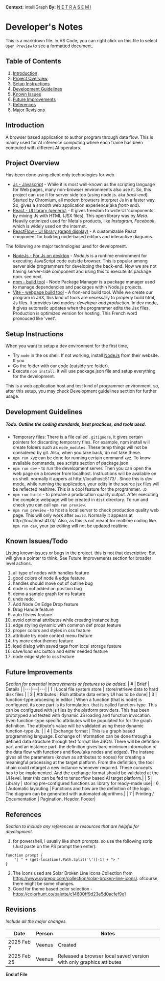 **Context:** intelliGraph
**By:** [N E T R A S E M I](https://netrasemi.com)
# Developer's Notes
This is a markdown file. In VS Code, you can right click on this file to select `Open Preview` to see a formatted document. 
## Table of Contents
1. [Introduction](#introduction)
2. [Project Overview](#project-overview)
3. [Setup Instructions](#setup-instructions)
4. [Development Guidelines](#development-guidelines)
5. [Known Issues](#known-issues)
6. [Future Improvements](#future-improvements)
7. [References](#references)
8. [Major Revisions](#revisions)


## Introduction
A browser based application to author program through data flow. This is mainly used for AI inference computing where each frame has been computed with different AI operators. 

## Project Overview
Has been done using client only technologies for web. 
* [Js - Javascript](https://developer.mozilla.org/en-US/docs/Web/JavaScript) - 
While it is most well-known as the scripting language for Web pages, many non-browser environments also use it. So, this project can use it for server side too (using node js. aka _back-end_). Started by Chromium, all modern browsers interpret Js in a faster way. So, gives a smooth web application experience(aka _front-end_). 
* [React - UI library (generic)](https://react.dev/) - It gives freedom to write UI 'components' by mixing Js with HTML (JSX files). This open library was by _Meta_. Heavily optimized used for Meta's products, like _Instagram, Facebook_, which is widely used on the internet.
* [ReactFlow - UI library (graph display)](tps://reactflow.dev/) -
A customizable React component for building node-based editors and interactive diagrams. 

The following are major technologies used for development.
* [NodeJs - For Js on desktop](https://nodejs.org) - _Node.js_ is a runtime environment for executing JavaScript code outside browser. This is popular among server side programmers for developing the back-end. Now we are not having server-side component and using this to execute its package npm. see next. 
* [npm - build tool](https://www.npmjs.com/) - Node Package Manager is a package manager used to manage dependencies and packages within Node.js projects. 
* [Vite - webpage build tool](https://vite.dev/) - A fron-end build tool. While we create our program in JSX, this kind of tools are necessary to properly build html, Js files. It provides two modes: _developer and production_. In dev mode, it gives automatic updates when the programmer edits the Jsx files. Production is optimized version for hosting. This French word pronouced like 'veet'.


## Setup Instructions
When you want to setup a dev environment for the first time, 
* Try `node` in the os shell. If not working, install [NodeJs](https://nodejs.org) from their website.
If you 
* Go the folder with our code (outside src folder).
* Execute `npm install`. It will use package.json file and setup everything for the development. 

This is a web application host and test kind of programmer environment. so, after this setup, you may check Development guidelines section for further usage.

## Development Guidelines
##### Todo: Outline the coding standards, best practices, and tools used.
* Temporary files: There is a file called `.gitignore`, it gives certain pointers for discarding temporary files. For example, npm install will create folders such as `node_modules`. These temp things will not be considered by git. Also, when you take back, do not take these.
* `npm run xyz` can be done for running certain command `xyz`. To know available commands, see scripts section of package.json. 
* `npm run dev` - to run the development server. Then you can open the web page on a browser from localhost. Instructions will be available on os shell. normally it appers at http://localhost:5173/ . Since this is _dev_ mode, while running the application, your edits in the source jsx files will be reflected realtime. This is a cool feature for the programmer. `:D`  
* `npm run build` - to prepare a producation quality output. After executing the complete webpage will be created in `dist` directory. To run and check you can call `npm run preview`. 
* `npm run preview` - to host a local server to check production quality web page. This will only work after `build`. Normally it appears at http://localhost:4173/.  Also, as this is not meant for realtime coding like `npm run dev`, your jsx editing will not be updated realtime.  


## Known Issues/Todo
Listing known issues or bugs in the project. this is not that descriptive. But will give a pointer to think. See Future Improvements section for broader level actions.
1.	all type of nodes with handles	feature
1.	good  colors of node & edge	feature
1.	handles should move out of outline	bug
1.	node is not added on position	bug
1.	demo a sample graph for ns	feature
1.	undo redo.	
1.	Add Node On Edge Drop	feature
1.	Drag Handle	feature
1.	auto fitview	feature
1.	avoid optional attributes while creating instance	bug
1.	edge styling dynamic with common def props	feature
1.	proper colors and styles in css	feature
1.	attribute try node context menu	feature
1.	try more color themes	feature
1.	load dialog with saved tags from local storage	feature
1.	save/load esc button and enter needed	feature
1.	node edge style to css	feature

## Future Improvements
*Section for potential improvements or features to be added.*
| # | Brief | Details |
|---|---|---|
| 1   | Local file system store | store/retrieve data to hard disk files |
| 2   | Attributes | Rich attibute data entery UI has to be done|
| 3   | function-type procesing in editor | When a function (that is node) is configured, its core part is its formulation. that is called function-type. This can be configured with js files by the platform providers. This has been prototyped and tested with dynamic JS loading and function invocation. Even function-type specific attributes will be populated for for the graph definition. The attibute's value will be validated using these dynamic function-type Js.  |
| 4 | Exchange format | This is a graph based programming language. Exchange of information can be done through a defined data structure through text format like JSON. There will be defintion part and an instance part. the definition gives bare minimum information of the data flow with functions and flow.(aka nodes and edges). The instane gives all the parameters (known as attributes to nodes) for creating a meaningful processing at the target platform. From the definition, the tool chain could retarget a new instance whenever required. These concepts has to be implemented. And the exchange format should be validated at the UI level. later this can be fed to tensorflow based AI target platform.|
| 5   | Library | storing pre-configured functions as library for ready-made use|
| 6   | Automatic layouting | Functions and flow are the definition of the logic. The diagram can be generated with automated algorithms.|
| 7   | Printing / Documentation | Pagination, Header, Footer|

## References
*Section to include any references or resources that are helpful for development.*

1. for powershell, I usually like short prompts. so use the following scrip (Just paste on the PS prompt then enter):

```PS
function prompt {
    "| " + (get-location).Path.Split('\')[-1] + "> "
}
```
2. The icons used are Solar Broken Line Icons Collection from https://www.svgrepo.com/collection/solar-broken-line-icons/. ofcourse, there might be some changes. 
1. Good for theme based color selection - https://colorhunt.co/palette/c14600ff9d23e5d0acfef9e1

## Revisions
*Include all the major changes.*

| Date | Person | Notes |
|---|---|---|
| 2025 Feb 7 | Veenus | Created|
| 2025 Feb 25 | Veenus | Released a browser local saved version with only graphics attibutes|


**End of File**
